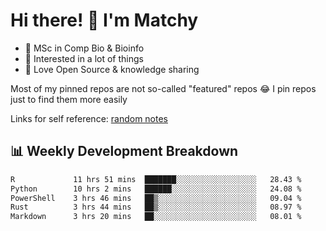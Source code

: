 # Hi there! 👋 I'm Matchy

- 🧬 MSc in Comp Bio & Bioinfo
- 🎈 Interested in a lot of things
- 💜 Love Open Source & knowledge sharing

Most of my pinned repos are not so-called "featured" repos 😂 I pin repos just to find them more easily

Links for self reference: [random notes](https://matchy233.github.io/random-notes)

## 📊 Weekly Development Breakdown

<!--START_SECTION:waka-->

```txt
R             11 hrs 51 mins  ███████░░░░░░░░░░░░░░░░░░   28.43 %
Python        10 hrs 2 mins   ██████░░░░░░░░░░░░░░░░░░░   24.08 %
PowerShell    3 hrs 46 mins   ██▒░░░░░░░░░░░░░░░░░░░░░░   09.04 %
Rust          3 hrs 44 mins   ██▒░░░░░░░░░░░░░░░░░░░░░░   08.97 %
Markdown      3 hrs 20 mins   ██░░░░░░░░░░░░░░░░░░░░░░░   08.01 %
```

<!--END_SECTION:waka-->
